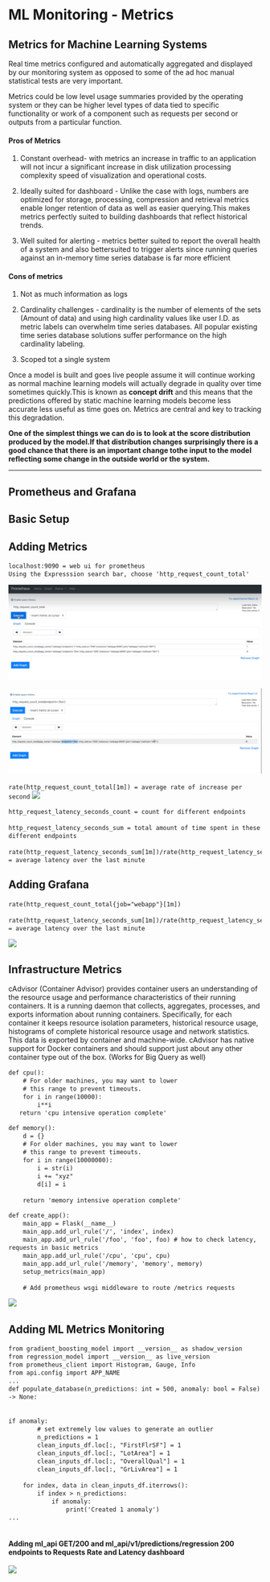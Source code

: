 # ML Monitoring - Metrics

## Metrics for Machine Learning Systems
Real time metrics configured and automatically aggregated and displayed
by our monitoring system as opposed to some of the ad hoc manual statistical tests are very important. 

Metrics could be low level usage summaries provided by the operating system or they can be higher level types of data tied to specific functionality or work of a component such as requests per second or outputs from a particular function.

#### Pros of Metrics 
1. Constant overhead-  with metrics an increase in traffic to an application will not incur a significant increase in disk utilization processing complexity speed of visualization and operational costs.

2. Ideally suited for dashboard - Unlike the case with logs, numbers are optimized for storage, processing, compression and retrieval metrics enable longer retention of data as well as easier querying.This makes metrics perfectly suited to building dashboards that reflect historical trends.

3. Well suited for alerting -  metrics better suited to report the overall health of a system and also bettersuited to trigger alerts since running queries against an in-memory time series database is far more efficient

#### Cons of metrics

1. Not as much information as logs

2. Cardinality challenges -  cardinality is the number of elements of the sets (Amount of data)  and using high cardinality values like user I.D. as metric labels can overwhelm time series databases. All popular existing time series database solutions suffer performance on the high cardinality labeling. 

3. Scoped tot a single system



Once a model is built and goes live people assume it will continue working as normal machine learning models will actually degrade in quality over time sometimes quickly.This is known as **concept drift** and this means that the predictions offered by static machine learning
models become less accurate less useful as time goes on. Metrics are central and key to tracking this degradation.



**One of the simplest things we can do is to look at the score distribution produced by the model.If that distribution changes surprisingly there is a good chance that there is an important change tothe input to the model reflecting some change in the outside world or the system.**

---
## Prometheus and Grafana
## Basic Setup
## Adding Metrics
```
localhost:9090 = web ui for prometheus
Using the Expresssion search bar, choose 'http_request_count_total'
```
 ![](https://github.com/LewisRa/Machine-Learning-Deployments/blob/master/markdownImages/AddingMetrics1.PNG)

![](https://github.com/LewisRa/Machine-Learning-Deployments/blob/master/markdownImages/AddingMetrics2.PNG)
 
```rate(http_request_count_total[1m]) = average rate of increase per second```
 ![](https://github.com/LewisRa/Machine-Learning-Deployments/blob/master/markdownImages/AddingMetrics3.PNG)

```
http_request_latency_seconds_count = count for different endpoints 

http_request_latency_seconds_sum = total amount of time spent in these different endpoints

rate(http_request_latency_seconds_sum[1m])/rate(http_request_latency_seconds_count[1m])
= average latency over the last minute 
```

## Adding Grafana
```
rate(http_request_count_total{job="webapp"}[1m])

rate(http_request_latency_seconds_sum[1m])/rate(http_request_latency_seconds_count[1m])
= average latency over the last minute
```
 ![](https://github.com/LewisRa/Machine-Learning-Deployments/blob/master/markdownImages/AddingGrafana1.PNG)
## Infrastructure Metrics

cAdvisor (Container Advisor) provides container users an understanding of the resource usage and performance characteristics of their running containers. It is a running daemon that collects, aggregates, processes, and exports information about running containers. Specifically, for each container it keeps resource isolation parameters, historical resource usage, histograms of complete historical resource usage and network statistics. This data is exported by container and machine-wide. cAdvisor has native support for Docker containers and should support just about any other container type out of the box. (Works for Big Query as well)

```
def cpu():
    # For older machines, you may want to lower
    # this range to prevent timeouts.
    for i in range(10000):
        i**i
   return 'cpu intensive operation complete'
```
```
def memory():
    d = {}
    # For older machines, you may want to lower
    # this range to prevent timeouts.
    for i in range(10000000):
        i = str(i)
        i += "xyz"
        d[i] = i

    return 'memory intensive operation complete'
```
```
def create_app():
    main_app = Flask(__name__)
    main_app.add_url_rule('/', 'index', index)
    main_app.add_url_rule('/foo', 'foo', foo) # how to check latency, requests in basic metrics
    main_app.add_url_rule('/cpu', 'cpu', cpu)
    main_app.add_url_rule('/memory', 'memory', memory)
    setup_metrics(main_app)

    # Add prometheus wsgi middleware to route /metrics requests
```
 ![](https://github.com/LewisRa/Machine-Learning-Deployments/blob/master/markdownImages/infrastructuremetrics.PNG)

## Adding ML Metrics Monitoring 
```
from gradient_boosting_model import __version__ as shadow_version
from regression_model import __version__ as live_version
from prometheus_client import Histogram, Gauge, Info
from api.config import APP_NAME
...
def populate_database(n_predictions: int = 500, anomaly: bool = False) -> None:


if anomaly:
        # set extremely low values to generate an outlier
        n_predictions = 1
        clean_inputs_df.loc[:, "FirstFlrSF"] = 1
        clean_inputs_df.loc[:, "LotArea"] = 1
        clean_inputs_df.loc[:, "OverallQual"] = 1
        clean_inputs_df.loc[:, "GrLivArea"] = 1

    for index, data in clean_inputs_df.iterrows():
        if index > n_predictions:
            if anomaly:
                print('Created 1 anomaly')
...


```
#### Adding ml_api GET/200 and ml_api/v1/predictions/regression 200 endpoints to Requests Rate and Latency dashboard

![](https://github.com/LewisRa/Machine-Learning-Deployments/blob/master/markdownImages/AddingMLmetrics.PNG)
